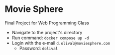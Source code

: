 # Movie Sphere
Final Project for Web Programming Class

- Navigate to the project's directory
- Run command: ``docker compose up -d``
- Login with the e-mail ``d.olival@moviesphere.com``
  - Password: ``dolival``
